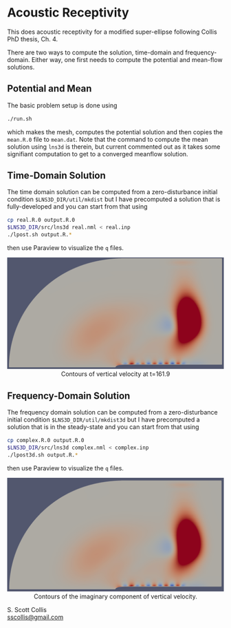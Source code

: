 # Acoustic Receptivity

This does acoustic receptivity for a modified super-ellipse following
Collis PhD thesis, Ch. 4.

There are two ways to compute the solution, time-domain and frequency-domain.
Either way, one first needs to compute the potential and mean-flow solutions.

## Potential and Mean

The basic problem setup is done using
```bash
./run.sh
```
which makes the mesh, computes the potential solution and then copies the
`mean.R.0` file to `mean.dat`.  Note that the command to compute the mean
solution using `lns3d` is therein, but current commented out as it takes 
some signifiant computation to get to a converged meanflow solution.

## Time-Domain Solution

The time domain solution can be computed from a zero-disturbance initial 
condition `$LNS3D_DIR/util/mkdist` but I have precomputed a solution that
is fully-developed and you can start from that using
```bash
cp real.R.0 output.R.0
$LNS3D_DIR/src/lns3d real.nml < real.inp
./lpost.sh output.R.*
```
then use Paraview to visualize the `q` files.

<p align=center>
<img src=https://github.com/sscollis/lns3d/blob/master/test/receptivity/real-v.png>
<br>Contours of vertical velocity at t=161.9</p>

## Frequency-Domain Solution

The frequency domain solution can be computed from a zero-disturbance initial 
condition `$LNS3D_DIR/util/mkdist3d` but I have precomputed a solution that
is in the steady-state and you can start from that using
```bash
cp complex.R.0 output.R.0
$LNS3D_DIR/src/lns3d complex.nml < complex.inp
./lpost3d.sh output.R.*
```
then use Paraview to visualize the `q` files.

<p align=center>
<img src=https://github.com/sscollis/lns3d/blob/master/test/receptivity/cmplx-v.png>
<br>Contours of the imaginary component of vertical velocity.</p>

S. Scott Collis\
sscollis@gmail.com
